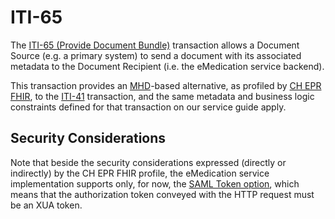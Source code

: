 # ITI-65

The [ITI-65 (Provide Document Bundle)](https://fhir.ch/ig/ch-epr-fhir/iti-65.html) transaction allows a Document Source (e.g. a primary system) to send a document with its associated metadata to the Document Recipient (i.e. the eMedication service backend).

This transaction provides an [MHD](https://profiles.ihe.net/ITI/MHD/index.html)-based alternative, as profiled by [CH EPR FHIR](https://fhir.ch/ig/ch-epr-fhir/index.html), to the [ITI-41](iti41.html) transaction, and the same metadata and business logic constraints defined for that transaction on our service guide apply.

## Security Considerations

Note that beside the security considerations expressed (directly or indirectly) by the CH EPR FHIR profile, the eMedication service implementation supports only, for now, the [SAML Token option](https://profiles.ihe.net/ITI/IUA/#342-iua-actor-options), which means that the authorization token conveyed with the HTTP request must be an XUA token.
